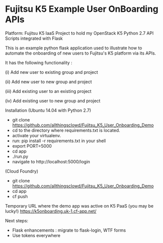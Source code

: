 # Fujitsu K5 Example User OnBoarding APIs
Platform: Fujitsu K5 IaaS
Project to hold my OpenStack K5 Python 2.7 API Scripts integrated with Flask 

This is an example python flask application used to illustrate how to automate the onboarding 
of new users to Fujitsu's K5 platform via its APIs.

It has the following functionality :

(i) Add new user to existing group and project

(ii) Add new user to new group and project

(iii) Add existing user to an existing project

(iv) Add existing user to new group and project


Installation
(Ubuntu 14.04 with Python 2.7)
- git clone https://github.com/allthingsclowd/Fujitsu_K5_User_Onboarding_Demo
- cd to the directory where requirements.txt is located.
- activate your virtualenv.
- run: pip install -r requirements.txt in your shell
- export PORT=5000
- cd app
- ./run.py
- navigate to http://localhost:5000/login

(Cloud Foundry)
- git clone https://github.com/allthingsclowd/Fujitsu_K5_User_Onboarding_Demo
- cd app
- cf push

Temporary URL where the demo app was active on K5 PaaS (you may be lucky!)
https://k5onboarding.uk-1.cf-app.net/

Next steps:
- Flask enhancements : migrate to flask-login, WTF forms
- Use tokens everywhere
